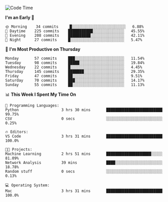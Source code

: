 <!--START_SECTION:waka-->
![Code Time](http://img.shields.io/badge/Code%20Time-291%20hrs%2056%20mins-blue)

**I'm an Early 🐤** 

```text
🌞 Morning    34 commits     █░░░░░░░░░░░░░░░░░░░░░░░░   6.88% 
🌆 Daytime    225 commits    ███████████░░░░░░░░░░░░░░   45.55% 
🌃 Evening    208 commits    ██████████░░░░░░░░░░░░░░░   42.11% 
🌙 Night      27 commits     █░░░░░░░░░░░░░░░░░░░░░░░░   5.47%

```
📅 **I'm Most Productive on Thursday** 

```text
Monday       57 commits     ███░░░░░░░░░░░░░░░░░░░░░░   11.54% 
Tuesday      98 commits     █████░░░░░░░░░░░░░░░░░░░░   19.84% 
Wednesday    22 commits     █░░░░░░░░░░░░░░░░░░░░░░░░   4.45% 
Thursday     145 commits    ███████░░░░░░░░░░░░░░░░░░   29.35% 
Friday       47 commits     ██░░░░░░░░░░░░░░░░░░░░░░░   9.51% 
Saturday     70 commits     ███░░░░░░░░░░░░░░░░░░░░░░   14.17% 
Sunday       55 commits     ██░░░░░░░░░░░░░░░░░░░░░░░   11.13%

```


📊 **This Week I Spent My Time On** 

```text
💬 Programming Languages: 
Python                   3 hrs 30 mins       █████████████████████████   99.75% 
CSV                      0 secs              ░░░░░░░░░░░░░░░░░░░░░░░░░   0.25%

🔥 Editors: 
VS Code                  3 hrs 31 mins       █████████████████████████   100.0%

🐱‍💻 Projects: 
Machine Learning         2 hrs 51 mins       ████████████████████░░░░░   81.09% 
Network Analysis         39 mins             ████░░░░░░░░░░░░░░░░░░░░░   18.78% 
Random stuff             0 secs              ░░░░░░░░░░░░░░░░░░░░░░░░░   0.13%

💻 Operating System: 
Mac                      3 hrs 31 mins       █████████████████████████   100.0%

```


<!--END_SECTION:waka-->
